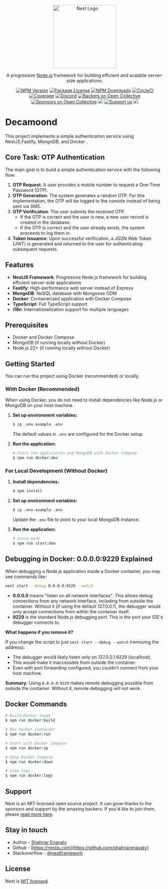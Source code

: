 <p align="center">
  <a href="http://nestjs.com/" target="blank"><img src="https://nestjs.com/img/logo-small.svg" width="200" alt="Nest Logo" /></a>
</p>

[circleci-image]: https://img.shields.io/circleci/build/github/nestjs/nest/master?token=abc123def456
[circleci-url]: https://circleci.com/gh/nestjs/nest

  <p align="center">A progressive <a href="http://nodejs.org" target="_blank">Node.js</a> framework for building efficient and scalable server-side applications.</p>
    <p align="center">
<a href="https://www.npmjs.com/~nestjscore" target="_blank"><img src="https://img.shields.io/npm/v/@nestjs/core.svg" alt="NPM Version" /></a>
<a href="https://www.npmjs.com/~nestjscore" target="_blank"><img src="https://img.shields.io/npm/l/@nestjs/core.svg" alt="Package License" /></a>
<a href="https://www.npmjs.com/~nestjscore" target="_blank"><img src="https://img.shields.io/npm/dm/@nestjs/common.svg" alt="NPM Downloads" /></a>
<a href="https://circleci.com/gh/nestjs/nest" target="_blank"><img src="https://img.shields.io/circleci/build/github/nestjs/nest/master" alt="CircleCI" /></a>
<a href="https://coveralls.io/github/nestjs/nest?branch=master" target="_blank"><img src="https://coveralls.io/repos/github/nestjs/nest/badge.svg?branch=master#9" alt="Coverage" /></a>
<a href="https://discord.gg/G7Qnnhy" target="_blank"><img src="https://img.shields.io/badge/discord-online-brightgreen.svg" alt="Discord"/></a>
<a href="https://opencollective.com/nest#backer" target="_blank"><img src="https://opencollective.com/nest/backers/badge.svg" alt="Backers on Open Collective" /></a>
<a href="https://opencollective.com/nest#sponsor" target="_blank"><img src="https://opencollective.com/nest/sponsors/badge.svg" alt="Sponsors on Open Collective" /></a>
  <a href="https://paypal.me/kamilmysliwiec" target="_blank"><img src="https://img.shields.io/badge/Donate-PayPal-ff3f59.svg"/></a>
    <a href="https://opencollective.com/nest#sponsor"  target="_blank"><img src="https://img.shields.io/badge/Support%20us-Open%20Collective-41B883.svg" alt="Support us"></a>
  <a href="https://twitter.com/nestframework" target="_blank"><img src="https://img.shields.io/twitter/follow/nestframework.svg?style=social&label=Follow"></a>
</p>
  <!--[![Backers on Open Collective](https://opencollective.com/nest/backers/badge.svg)](https://opencollective.com/nest#backer)
  [![Sponsors on Open Collective](https://opencollective.com/nest/sponsors/badge.svg)](https://opencollective.com/nest#sponsor)-->

# Decamoond

This project implements a simple authentication service using NestJS,Fastify, MongoDB, and Docker .

## Core Task: OTP Authentication

The main goal is to build a simple authentication service with the following flow:

1.  **OTP Request**: A user provides a mobile number to request a One-Time Password (OTP).
2.  **OTP Generation**: The system generates a random OTP. For this implementation, the OTP will be logged to the console instead of being sent via SMS.
3.  **OTP Verification**: The user submits the received OTP.
    -   If the OTP is correct and the user is new, a new user record is created in the database.
    -   If the OTP is correct and the user already exists, the system proceeds to log them in.
4.  **Token Issuance**: Upon successful verification, a JSON Web Token (JWT) is generated and returned to the user for authenticating subsequent requests.

## Features

- **NestJS Framework**: Progressive Node.js framework for building efficient server-side applications
- **Fastify**: High-performance web server instead of Express
- **MongoDB**: NoSQL database with Mongoose ODM
- **Docker**: Containerized application with Docker Compose
- **TypeScript**: Full TypeScript support
- **i18n**: Internationalization support for multiple languages

## Prerequisites
 
- Docker and Docker Compose
- MongoDB (if running locally without Docker)
- Node.js 22+ (if running locally without Docker)



## Getting Started

You can run this project using Docker (recommended) or locally.

### With Docker (Recommended)

When using Docker, you do not need to install dependencies like Node.js or MongoDB on your host machine.

1.  **Set up environment variables:**
    ```bash
    $ cp .env.example .env
    ```
    The default values in `.env` are configured for the Docker setup.

2.  **Run the application:**
    ```bash
    # Start the application and MongoDB with Docker Compose
    $ npm run docker:dev
    ```

### For Local Development (Without Docker)

1.  **Install dependencies:**
    ```bash
    $ npm install
    ```

2.  **Set up environment variables:**
    ```bash
    $ cp .env.example .env
    ```
    Update the `.env` file to point to your local MongoDB instance.

3.  **Run the application:**
    ```bash
    # watch mode
    $ npm run start:dev
    ```



## Debugging in Docker: 0.0.0.0:9229 Explained

When debugging a Node.js application inside a Docker container, you may see commands like:

```bash
nest start --debug 0.0.0.0:9229 --watch
```

- **0.0.0.0** means "listen on all network interfaces". This allows debug connections from any network interface, including from outside the container. Without it (if using the default 127.0.0.1), the debugger would only accept connections from within the container itself.
- **9229** is the standard Node.js debugging port. This is the port your IDE's debugger connects to.

**What happens if you remove it?**

If you change the script to just `nest start --debug --watch` (removing the address):

- The debugger would likely listen only on 127.0.0.1:9229 (localhost).
- This would make it inaccessible from outside the container.
- Even with port forwarding configured, you couldn't connect from your host machine.

**Summary:** Using `0.0.0.0:9229` makes remote debugging possible from outside the container. Without it, remote debugging will not work.


## Docker Commands

```bash
# Build Docker image
$ npm run docker:build

# Run Docker container
$ npm run docker:run

# Start with Docker Compose
$ npm run docker:up

# Stop Docker Compose
$ npm run docker:down

# View logs
$ npm run docker:logs
```

## Support

Nest is an MIT-licensed open source project. It can grow thanks to the sponsors and support by the amazing backers. If you'd like to join them, please [read more here](https://docs.nestjs.com/support).

## Stay in touch

- Author - [Shahriar Enayaty](https://losiana.com/g/shahriarenayati)
- Github - [https://nestjs.com](https://github.com/shahriarenayaty)
- Stackoverflow  - [@nestframework](https://stackoverflow.com/users/9349234/shahriar-enayaty)

## License

Nest is [MIT licensed](LICENSE).
